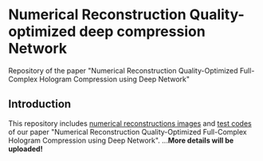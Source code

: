 # Numerical Reconstruction Quality-optimized deep compression Network
Repository of the paper "Numerical Reconstruction Quality-Optimized Full-Complex Hologram Compression using Deep Network"

## Introduction
This repository includes [numerical reconstructions images](https://github.com/JuyeonSeoo/NRQN/tree/master/Numerical%20Reconstructions) and [test codes](https://github.com/JuyeonSeoo/NRQN/tree/master/NRQN_Test) of our paper "Numerical Reconstruction Quality-Optimized Full-Complex Hologram Compression using Deep Network". ...**More details will be uploaded!**
